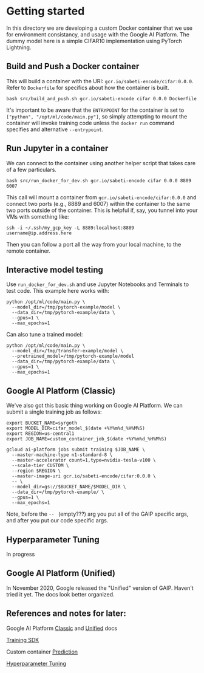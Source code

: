 # Getting started

In this directory we are developing a custom Docker container that we use for environment consistancy, and usage with the Google AI Platform. The dummy model here is a simple CIFAR10 implementation using PyTorch Lightning.

## Build and Push a Docker container

This will build a container with the URI: `gcr.io/sabeti-encode/cifar:0.0.0`. Refer to `Dockerfile` for specifics about how the container is built.

```
bash src/build_and_push.sh gcr.io/sabeti-encode cifar 0.0.0 Dockerfile
```

It's important to be aware that the `ENTRYPOINT` for the container is set to `["python", "/opt/ml/code/main.py"]`, so simply attempting to mount the container will invoke training code unless the `docker run` command specifies and alternative `--entrypoint`.


## Run Jupyter in a container

We can connect to the container using another helper script that takes care of a few particulars.

```
bash src/run_docker_for_dev.sh gcr.io/sabeti-encode cifar 0.0.0 8889 6007
```

This call will mount a container from `gcr.io/sabeti-encode/cifar:0.0.0` and connect two ports (e.g., 8889 and 6007) within the container to the same two ports outside of the container. This is helpful if, say, you tunnel into your VMs with something like:

```
ssh -i ~/.ssh/my_gcp_key -L 8889:localhost:8889 username@ip.address.here
```

Then you can follow a port all the way from your local machine, to the remote container.

## Interactive model testing

Use `run_docker_for_dev.sh` and use Jupyter Notebooks and Terminals to test code. This example here works with:

```
python /opt/ml/code/main.py \
  --model_dir=/tmp/pytorch-example/model \
  --data_dir=/tmp/pytorch-example/data \
  --gpus=1 \
  --max_epochs=1
```

Can also tune a trained model:

```
python /opt/ml/code/main.py \
  --model_dir=/tmp/transfer-example/model \
  --pretrained_model=/tmp/pytorch-example/model
  --data_dir=/tmp/pytorch-example/data \
  --gpus=1 \
  --max_epochs=1
```

## Google AI Platform (Classic)

We've also got this basic thing working on Google AI Platform. We can submit a single training job as follows:

```
export BUCKET_NAME=syrgoth
export MODEL_DIR=cifar_model_$(date +%Y%m%d_%H%M%S)
export REGION=us-central1
export JOB_NAME=custom_container_job_$(date +%Y%m%d_%H%M%S)

gcloud ai-platform jobs submit training $JOB_NAME \
  --master-machine-type n1-standard-8 \
  --master-accelerator count=1,type=nvidia-tesla-v100 \
  --scale-tier CUSTOM \
  --region $REGION \
  --master-image-uri gcr.io/sabeti-encode/cifar:0.0.0 \
  -- \
  --model_dir=gs://$BUCKET_NAME/$MODEL_DIR \
  --data_dir=/tmp/pytorch-example/ \
  --gpus=1 \
  --max_epochs=1
```

Note, before the `-- ` (empty???) arg you put all of the GAIP specific args, and after you put our code specific args.

## Hyperparameter Tuning

In progress

## Google AI Platform (Unified)

In November 2020, Google released the "Unified" version of GAIP. Haven't tried it yet. The docs look better organized.

## References and notes for later:

Google AI Platform [Classic](https://cloud.google.com/ai-platform/docs) and [Unified](https://cloud.google.com/ai-platform-unified/docs) docs

[Training SDK](https://cloud.google.com/sdk/gcloud/reference/ai-platform/jobs/submit/training)

Custom container [Prediction](https://cloud.google.com/ai-platform/prediction/docs/getting-started-pytorch-container)

[Hyperparameter Tuning](https://cloud.google.com/ai-platform/training/docs/hyperparameter-tuning-overview)